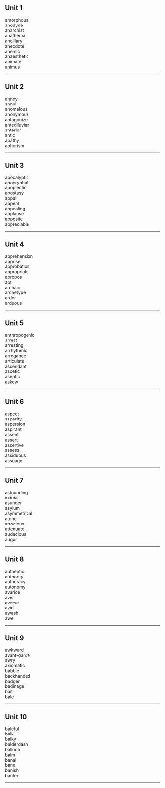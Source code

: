 ## Unit 1

amorphous  
anodyne  
anarchist  
anathema  
ancillary  
anecdote  
anemic  
anaesthetic  
animate  
animus  

-----

## Unit 2

annoy  
annul  
anomalous  
anonymous  
antagonize  
antediluvian  
anterior  
antic  
apathy  
aphorism  

-----

## Unit 3

apocalyptic  
apocryphal  
apoplectic  
apostasy  
appall  
appeal  
appealing  
applause  
apposite  
appreciable  

-----

## Unit 4

apprehension  
apprise  
approbation  
appropriate  
apropos  
apt  
archaic  
archetype  
ardor  
arduous  

-----

## Unit 5

anthropogenic  
arrest  
arresting  
arrhythmic  
arrogance  
articulate  
ascendant  
ascetic    
aseptic  
askew  

-----

## Unit 6

aspect  
asperity  
aspersion  
aspirant  
assent  
assert  
assertive  
assess  
assiduous  
assuage  

-----

## Unit 7

astounding  
astute  
asunder  
asylum  
asymmetrical  
atone  
atrocious  
attenuate  
audacious  
augur  

-----

## Unit 8

authentic  
authority  
autocracy  
autonomy  
avarice  
aver  
averse  
avid  
awash  
awe  

-----

## Unit 9

awkward  
avant-garde  
awry  
axiomatic  
babble  
backhanded  
badger  
badinage  
bait  
bale  

-----

## Unit 10

baleful  
balk  
balky  
balderdash  
balloon  
balm  
banal  
bane  
banish  
banter  

-----

